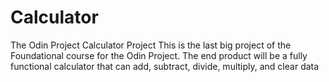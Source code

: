 # Calculator
The Odin Project Calculator Project
This is the last big project of the Foundational course for the Odin Project. 
The end product will be a fully functional calculator that can add, subtract, divide, multiply, and clear data
